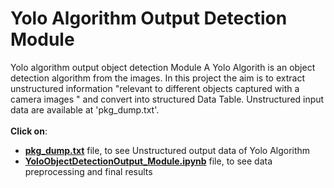 # Yolo Algorithm Output Detection Module 
Yolo algorithm output object detection Module
A Yolo Algorith is an object detection algorithm from the images. In this project the aim is to extract  unstructured information "relevant to different objects captured with a camera images " and convert into structured Data Table.  Unstructured input data are available at 'pkg_dump.txt'. 
<br/>
<br/>
**Click on**: 
- **[pkg_dump.txt](https://github.com/MasoudMoeini/Yolo-Algorithm-Output-Detection/blob/main/pkg_dump.txt)** file, to see Unstructured output data of Yolo Algorithm  <br/>
- **[YoloObjectDetectionOutput_Module.ipynb](https://github.com/MasoudMoeini/Yolo-Algorithm-Output-Detection/blob/main/YoloObjectDetectionOutput_Module.ipynb)** file, to see data preprocessing and final results 


